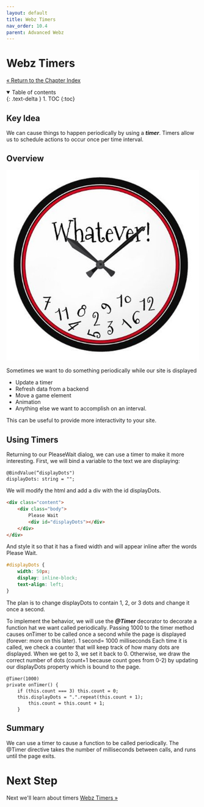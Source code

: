 ```yaml
---
layout: default
title: Webz Timers
nav_order: 10.4
parent: Advanced Webz
---
```


# Webz Timers
[&laquo; Return to the Chapter Index](index.md)

<details open markdown="block">
  <summary>
    Table of contents
  </summary>
  {: .text-delta }
1. TOC
{:toc}
</details>

## Key Idea
We can cause things to happen periodically by using a ***timer***.  Timers allow us to schedule actions to occur once per time interval.

## Overview

![](../../assets/images/webz_9.jpg)

Sometimes we want to do something periodically while our site is displayed
* Update a timer
* Refresh data from a backend
* Move a game element
* Animation
* Anything else we want to accomplish on an interval.

This can be useful to provide more interactivity to your site.

## Using Timers
Returning to our PleaseWait dialog, we can use a timer to make it more interesting.
First, we will bind a variable to the text we are displaying:
```
@BindValue(“displayDots")
displayDots: string = "";
```
We will modify the html and add a div with the id displayDots.
```html
<div class="content">
	<div class="body">
		Please Wait
		<div id="displayDots"></div>
	</div>
</div>
```

And style it so that it has a fixed width and will appear inline after the words Please Wait.
```css
#displayDots {
	width: 50px;
	display: inline-block;
	text-align: left;
}
```
The plan is to change displayDots to contain 1, 2, or 3 dots and change it once a second.

To implement the behavior, we will use the ***@Timer*** decorator to decorate a function hat we want called periodically.
Passing 1000 to the timer method causes onTimer to be called once a second while the page is displayed (forever: more on this later). 1 second= 1000 milliseconds
Each time it is called, we check a counter that will keep track of how many dots are displayed.  When we get to 3, we set it back to 0.  Otherwise, we draw the correct number of dots (count+1 because count goes from 0-2) by updating our displayDots property which is bound to the page.
```
@Timer(1000)
private onTimer() {
	if (this.count === 3) this.count = 0;
	this.displayDots = ".".repeat(this.count + 1);
		this.count = this.count + 1;
	}
```

## Summary
We can use a timer to cause a function to be called periodically.  The @Timer directive takes the number of milliseconds between calls, and runs until the page exits.

# Next Step

Next we'll learn about timers  [Webz Timers &raquo;](../11-Advanced%20Typescript/index.md)